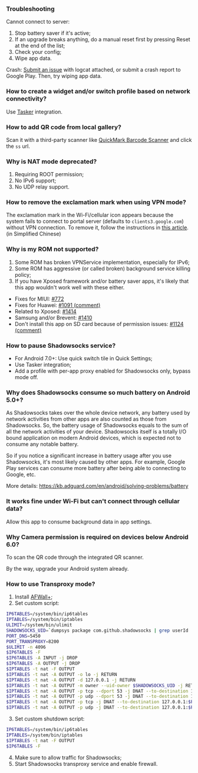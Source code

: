 ### Troubleshooting

Cannot connect to server:

1. Stop battery saver if it's active;
2. If an upgrade breaks anything, do a manual reset first by pressing Reset at the end of the list;
3. Check your config;
4. Wipe app data.

Crash: [Submit an issue](https://github.com/shadowsocks/shadowsocks-android/issues/new) with logcat attached, or submit a crash report to Google Play. Then, try wiping app data.

### How to create a widget and/or switch profile based on network connectivity?

Use [Tasker](http://tasker.dinglisch.net/) integration.

### How to add QR code from local gallery?

Scan it with a third-party scanner like [QuickMark Barcode Scanner](https://play.google.com/store/apps/details?id=tw.com.quickmark) and click the `ss` url.


### Why is NAT mode deprecated?

1. Requiring ROOT permission;
2. No IPv6 support;
3. No UDP relay support.

### How to remove the exclamation mark when using VPN mode?

The exclamation mark in the Wi-Fi/cellular icon appears because the system fails to connect to portal server (defaults to `clients3.google.com`) without VPN connection. To remove it, follow the instructions in [this article](https://www.noisyfox.cn/45.html). (in Simplified Chinese)

### Why is my ROM not supported?

1. Some ROM has broken VPNService implementation, especially for IPv6;
2. Some ROM has aggressive (or called broken) background service killing policy;
3. If you have Xposed framework and/or battery saver apps, it's likely that this app wouldn't work well with these either.

* Fixes for MIUI: [#772](https://github.com/shadowsocks/shadowsocks-android/issues/772)
* Fixes for Huawei: [#1091 (comment)](https://github.com/shadowsocks/shadowsocks-android/issues/1091#issuecomment-276949836)
* Related to Xposed: [#1414](https://github.com/shadowsocks/shadowsocks-android/issues/1414)
* Samsung and/or Brevent: [#1410](https://github.com/shadowsocks/shadowsocks-android/issues/1410)
* Don't install this app on SD card because of permission issues: [#1124 (comment)](https://github.com/shadowsocks/shadowsocks-android/issues/1124#issuecomment-307556453)

### How to pause Shadowsocks service?

* For Android 7.0+: Use quick switch tile in Quick Settings;
* Use Tasker integration;
* Add a profile with per-app proxy enabled for Shadowsocks only, bypass mode off.

### Why does Shadowsocks consume so much battery on Android 5.0+?

As Shadowsocks takes over the whole device network, any battery used by network activities from other apps are also counted as those from Shadowsocks. So, the battery usage of Shadowsocks equals to the sum of all the network activities of your device. Shadowsocks itself is a totally I/O bound application on modern Android devices, which is expected not to consume any notable battery.

So if you notice a significant increase in battery usage after you use Shadowsocks, it's most likely caused by other apps. For example, Google Play services can consume more battery after being able to connecting to Google, etc.

More details: https://kb.adguard.com/en/android/solving-problems/battery

### It works fine under Wi-Fi but can't connect through cellular data?

Allow this app to consume background data in app settings.

### Why Camera permission is required on devices below Android 6.0?

To scan the QR code through the integrated QR scanner.

By the way, upgrade your Android system already.

### How to use Transproxy mode?

1. Install [AFWall+](https://github.com/ukanth/afwall);
2. Set custom script:
```sh
IP6TABLES=/system/bin/ip6tables
IPTABLES=/system/bin/iptables
ULIMIT=/system/bin/ulimit
SHADOWSOCKS_UID=`dumpsys package com.github.shadowsocks | grep userId | cut -d= -f2 - | cut -d' ' -f1 -`
PORT_DNS=5450
PORT_TRANSPROXY=8200
$ULIMIT -n 4096
$IP6TABLES -F
$IP6TABLES -A INPUT -j DROP
$IP6TABLES -A OUTPUT -j DROP
$IPTABLES -t nat -F OUTPUT
$IPTABLES -t nat -A OUTPUT -o lo -j RETURN
$IPTABLES -t nat -A OUTPUT -d 127.0.0.1 -j RETURN
$IPTABLES -t nat -A OUTPUT -m owner --uid-owner $SHADOWSOCKS_UID -j RETURN
$IPTABLES -t nat -A OUTPUT -p tcp --dport 53 -j DNAT --to-destination 127.0.0.1:$PORT_DNS
$IPTABLES -t nat -A OUTPUT -p udp --dport 53 -j DNAT --to-destination 127.0.0.1:$PORT_DNS
$IPTABLES -t nat -A OUTPUT -p tcp -j DNAT --to-destination 127.0.0.1:$PORT_TRANSPROXY
$IPTABLES -t nat -A OUTPUT -p udp -j DNAT --to-destination 127.0.0.1:$PORT_TRANSPROXY
```
3. Set custom shutdown script:
```sh
IP6TABLES=/system/bin/ip6tables
IPTABLES=/system/bin/iptables
$IPTABLES -t nat -F OUTPUT
$IP6TABLES -F
```
4. Make sure to allow traffic for Shadowsocks;
5. Start Shadowsocks transproxy service and enable firewall.
